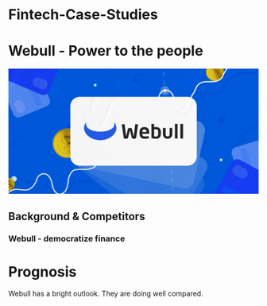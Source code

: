 # Fintech-Case-Studies

# Webull - Power to the people 

![webull](images/Webull.jpg)

## Background & Competitors 

### Webull - democratize finance 

# Prognosis

Webull has a bright outlook. They are doing well compared. 

